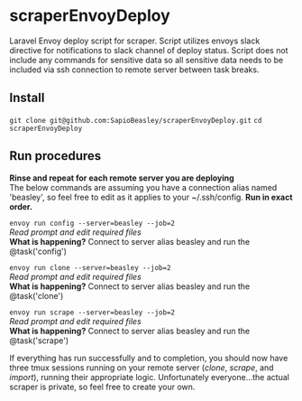 # scraperEnvoyDeploy

Laravel Envoy deploy script for scraper. Script utilizes envoys slack directive for notifications to slack channel of deploy status. Script does not include any commands for sensitive data so all sensitive data needs to be included via ssh connection to remote server between task breaks.

## Install 
`git clone git@github.com:SapioBeasley/scraperEnvoyDeploy.git`
`cd scraperEnvoyDeploy`

## Run procedures

**Rinse and repeat for each remote server you are deploying** <br />
The below commands are assuming you have a connection alias named 'beasley', so feel free to edit as it applies to your ~/.ssh/config. **Run in exact order.**

`envoy run config --server=beasley --job=2` <br />
*Read prompt and edit required files* <br />
**What is happening?** Connect to server alias beasley and run the @task('config')

`envoy run clone --server=beasley --job=2` <br />
*Read prompt and edit required files* <br />
**What is happening?** Connect to server alias beasley and run the @task('clone')

`envoy run scrape --server=beasley --job=2` <br />
*Read prompt and edit required files* <br />
**What is happening?** Connect to server alias beasley and run the @task('scrape')

If everything has run successfully and to completion, you should now have three tmux sessions running on your remote server (*clone*, *scrape*, and *import*), running their appropriate logic. Unfortunately everyone...the actual scraper is private, so feel free to create your own.
